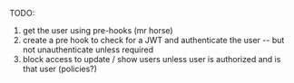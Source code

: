 TODO:

1. get the user using pre-hooks (mr horse)
2. create a pre hook to check for a JWT and authenticate the user -- but not unauthenticate unless required
3. block access to update / show users unless user is authorized and is that user (policies?)